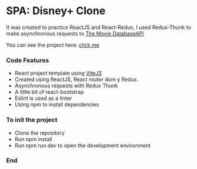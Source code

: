 # SPA: Disney+ Clone
It was created to practice ReactJS and React-Redux, I used Redux-Thunk to make asynchronous requests to [The Movie DatabaseAPI](https://developers.themoviedb.org/3/getting-started/introduction "The Movie Database API")

You can see the project here: [click me](https://disney-plus-clone-frankz.netlify.app/ "click me")

### Code Features

- React project template using [ViteJS](https://vitejs.dev/guide/ "ViteJS")
- Created using ReactJS, React router dom y Redux.
- Asynchronous requests with Redux Thunk
- A little bit of react-bootstrap
- Eslint is used as a linter
- Using npm to install dependencies


### To init the project
- Clone the repository
- Run npm install
- Run npm run dev to open the development environment

### End
